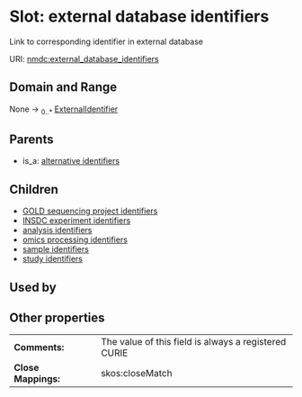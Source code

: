 
# Slot: external database identifiers


Link to corresponding identifier in external database

URI: [nmdc:external_database_identifiers](https://microbiomedata/meta/external_database_identifiers)


## Domain and Range

None &#8594;  <sub>0..\*</sub> [ExternalIdentifier](types/ExternalIdentifier.md)

## Parents

 *  is_a: [alternative identifiers](alternative_identifiers.md)

## Children

 *  [GOLD sequencing project identifiers](GOLD_sequencing_project_identifiers.md)
 *  [INSDC experiment identifiers](INSDC_experiment_identifiers.md)
 *  [analysis identifiers](analysis_identifiers.md)
 *  [omics processing identifiers](omics_processing_identifiers.md)
 *  [sample identifiers](sample_identifiers.md)
 *  [study identifiers](study_identifiers.md)

## Used by


## Other properties

|  |  |  |
| --- | --- | --- |
| **Comments:** | | The value of this field is always a registered CURIE |
| **Close Mappings:** | | skos:closeMatch |

